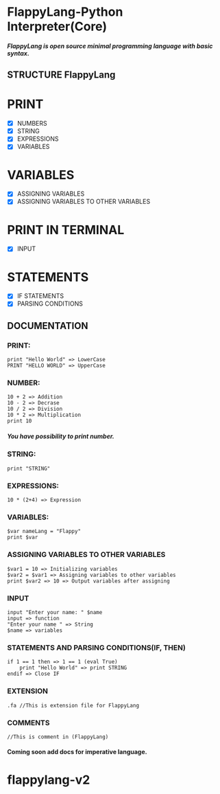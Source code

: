 # FlappyLang-Python Interpreter(Core)

##### FlappyLang is open source minimal programming language with *basic* syntax. 

## STRUCTURE FlappyLang

# PRINT

- [x] NUMBERS
- [x] STRING
- [x] EXPRESSIONS
- [x] VARIABLES

# VARIABLES

- [x] ASSIGNING VARIABLES
- [x] ASSIGNING VARIABLES TO OTHER VARIABLES

# PRINT IN TERMINAL

- [x] INPUT

# STATEMENTS

- [x] IF STATEMENTS
- [X] PARSING CONDITIONS

## DOCUMENTATION

### PRINT:

```flappy
print "Hello World" => LowerCase
PRINT "HELLO WORLD" => UpperCase
```

### NUMBER:

```flappy
10 + 2 => Addition
10 - 2 => Decrase
10 / 2 => Division
10 * 2 => Multiplication
print 10
```

##### You have possibility to *print* number.

### STRING:

```flappy
print "STRING"
```

### EXPRESSIONS:

```flappy
10 * (2+4) => Expression
```

### VARIABLES:

```flappy
$var nameLang = "Flappy"
print $var
```

### ASSIGNING VARIABLES TO OTHER VARIABLES

```flappy
$var1 = 10 => Initializing variables
$var2 = $var1 => Assigning variables to other variables
print $var2 => 10 => Output variables after assigning
```

### INPUT

```flappy
input "Enter your name: " $name
input => function
"Enter your name " => String
$name => variables
```

### STATEMENTS AND PARSING CONDITIONS(IF, THEN)

```flappy
if 1 == 1 then => 1 == 1 (eval True)
    print "Hello World" => print STRING
endif => Close IF
```

### EXTENSION

```flappy
.fa //This is extension file for FlappyLang
```

### COMMENTS

```flappy
//This is comment in (FlappyLang)
```

#### Coming soon add docs for imperative language.
# flappylang-v2
